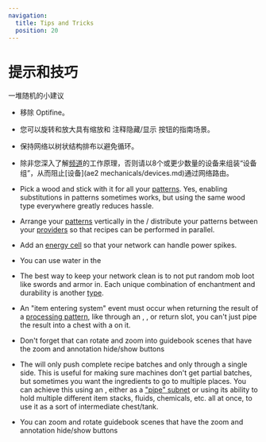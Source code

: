 ```yaml
---
navigation:
  title: Tips and Tricks
  position: 20
---
```


# 提示和技巧

一堆随机的小建议

* 移除 Optifine。
* 您可以旋转和放大具有缩放和 注释隐藏/显示 按钮的指南场景。
* 保持网络以树状结构排布以避免循环。
* 除非您深入了解[频道](ae2-mechanicals/channels.md)的工作原理，否则请以8个或更少数量的设备来组装“设备组”，从而阻止[设备](ae2 mechanicals/devices.md)通过网络路由。

* Pick a wood and stick with it for all your [patterns](items-blocks-machines/patterns.md). Yes, enabling substitutions
  in patterns sometimes works, but using the same wood type everywhere greatly reduces hassle.
* Arrange your [patterns](items-blocks-machines/patterns.md) vertically in the <ItemLink id="pattern_access_terminal" />/
  distribute your patterns between your [providers](items-blocks-machines/pattern_provider.md) so that recipes can be performed in parallel.
* Add an [energy cell](items-blocks-machines/energy_cells.md) so that your network can handle power spikes.
* You can use water in the <ItemLink id="condenser" />
* The best way to keep your network clean is to not put random mob loot like swords and armor in. Each unique combination of
  enchantment and durability is another [type](ae2-mechanics/bytes-and-types.md).
* An "item entering system" event must occur when returning the result of a [processing pattern](items-blocks-machines/patterns.md),
  like through an <ItemLink id="import_bus" />, <ItemLink id="interface" />, or <ItemLink id="pattern_provider" /> return slot,
  you can't just pipe the result into a chest with a <ItemLink id="storage_bus" /> on it.
* Don't forget that can rotate and zoom into guidebook scenes that have the zoom and annotation hide/show buttons
* The <ItemLink id="pattern_provider" /> will only push complete recipe batches and only through a single side. This is useful
  for making sure machines don't get partial batches, but sometimes you want the ingredients to go to multiple places.
  You can achieve this using an <ItemLink id="interface" />, either as a ["pipe" subnet](example-setups/pipe-subnet.md) or using
  its ability to hold multiple different item stacks, fluids, chemicals, etc. all at once, to use it as a sort of intermediate chest/tank.
* You can zoom and rotate guidebook scenes that have the zoom and annotation hide/show buttons